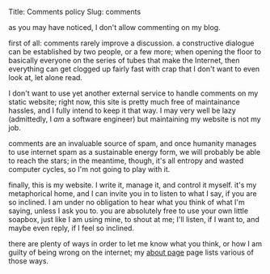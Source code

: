 Title: Comments policy
Slug: comments

as you may have noticed, I don't allow commenting on my blog.

first of all: comments rarely improve a discussion. a constructive dialogue
can be established by two people, or a few more; when opening the floor to
basically everyone on the series of tubes that make the Internet, then
everything can get clogged up fairly fast with crap that I don't want to
even look at, let alone read.

I don't want to use yet another external service to handle comments on my
static website; right now, this site is pretty much free of maintainance
hassles, and I fully intend to keep it that way. I may very well be lazy
(admittedly, I *am* a software engineer) but maintaining my website is not
my job.

comments are an invaluable source of spam, and once humanity manages to use
internet spam as a sustainable energy form, we will probably be able to
reach the stars; in the meantime, though, it's all entropy and wasted
computer cycles, so I'm not going to play with it.

finally, this is my website. I write it, manage it, and control it myself.
it's my metaphorical home, and I can invite you in to listen to what I say,
if you are so inclined. I am under no obligation to hear what you think of
what I'm saying, unless I ask you to. you are absolutely free to use your
own little soapbox, just like I am using mine, to shout at me; I'll listen,
if I want to, and maybe even reply, if I feel so inclined.

there are plenty of ways in order to let me know what you think, or how I am
guilty of being wrong on the internet; my [about page](/pages/about-me)
page lists various of those ways.
